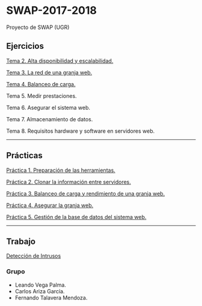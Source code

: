 # SWAP-2017-2018

Proyecto de SWAP (UGR)

## Ejercicios

[Tema 2. Alta disponibilidad y escalabilidad.](https://github.com/Thejokeri/SWAP-2017-2018/tree/master/Ejercicios/Tema%202)

[Tema 3. La red de una granja web.](https://github.com/Thejokeri/SWAP-2017-2018/tree/master/Ejercicios/Tema%203)

[Tema 4. Balanceo de carga.](https://github.com/Thejokeri/SWAP-2017-2018/tree/master/Ejercicios/Tema%204)

Tema 5. Medir prestaciones.

Tema 6. Asegurar el sistema web.

Tema 7. Almacenamiento de datos.

Tema 8. Requisitos hardware y software en servidores web.

- - -

## Prácticas

[Práctica 1. Preparación de las herramientas.](https://github.com/Thejokeri/SWAP-2017-2018/tree/master/Prácticas/P1)

[Práctica 2. Clonar la información entre servidores.](https://github.com/Thejokeri/SWAP-2017-2018/tree/master/Prácticas/P2)

[Práctica 3. Balanceo de carga y rendimiento de una granja web.](https://github.com/Thejokeri/SWAP-2017-2018/tree/master/Prácticas/P3)

[Práctica 4. Asegurar la granja web.](https://github.com/Thejokeri/SWAP-2017-2018/tree/master/Prácticas/P4)

[Práctica 5. Gestión de la base de datos del sistema web.](https://github.com/Thejokeri/SWAP-2017-2018/tree/master/Prácticas/P5)

- - -

## Trabajo

[Detección de Intrusos](https://www.google.es/url?sa=t&rct=j&q=&esrc=s&source=web&cd=1&cad=rja&uact=8&ved=0ahUKEwiV1OaAmezZAhVEbhQKHeuXBx0QyCkIKzAA&url=https%3A%2F%2Fwww.youtube.com%2Fwatch%3Fv%3DdQw4w9WgXcQ&usg=AOvVaw0aHtehaphMhOCAkCydRLZU)

### Grupo

- Leando Vega Palma.
- Carlos Ariza García.
- Fernando Talavera Mendoza.